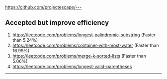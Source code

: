 https://github.com/projectescape/---

## Accepted but improve efficiency

1. https://leetcode.com/problems/longest-palindromic-substring (Faster than 5.24%)
1. https://leetcode.com/problems/container-with-most-water (Faster than 16.99%)
1. https://leetcode.com/problems/merge-k-sorted-lists (Faster than 5.06%)
1. https://leetcode.com/problems/longest-valid-parentheses

---

